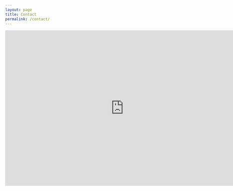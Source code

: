 ```yaml
---
layout: page
title: Contact
permalink: /contact/
---
```


<iframe src="https://docs.google.com/forms/d/e/1FAIpQLSd5ChkHesnSHJJ2-iVoU3qsmb8TpGoIkphVcTpH3FJGMHyqkg/viewform?embedded=true" width="760" height="500" frameborder="0" marginheight="0" marginwidth="0">Loading...</iframe>
